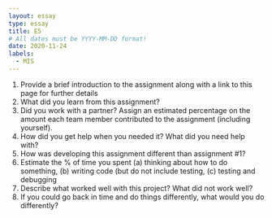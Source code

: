 ```yaml
---
layout: essay
type: essay
title: E5
# All dates must be YYYY-MM-DD format!
date: 2020-11-24
labels:
  - MIS
---
```



1. Provide a brief introduction to the assignment along with a link to this page for further details
2. What did you learn from this assignment?
3. Did you work with a partner? Assign an estimated percentage on the amount each team member contributed to the assignment (including yourself).
4. How did you get help when you needed it? What did you need help with?
5. How was developing this assignment different than assignment #1?
6. Estimate the % of time you spent (a) thinking about how to do something, (b) writing code (but do not include testing, (c) testing and debugging
7. Describe what worked well with this project? What did not work well?
8. If you could go back in time and do things differently, what would you do differently?
